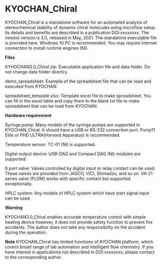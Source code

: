 # KYOCHAN_Chiral
KYOCHAN_Chiral is a standalone software for an automated analysis of stereochemical stability of dynamic chiral molecules using microflow setup. Its details and benefits are described in a publication DOI:xxxxxxxx. The newest version is 3.0, released in May, 2021.
The standalone executable file is provided here. Windows 10 PC is recommended. You may require internet connection to install runtime engines (NI).

**Files**

KYHOCHAN3.0_Chiral.zip: Executable application file and data folder. Do not change data folder directry.

demo_spreadsheet: Example of the spreadsheet file that can be read and executed from KYOCHAN.

spreadsheet_template.xlsx: Template excel file to make spreadsheet. You can fill in the excel table and copy them to the blank txt file to make spreadsheet that can be read from KYOCHAN.

**Hardware requirement**

Syringe pump: Many models of the syringe pumps are supported in KYOCHAN_Chiral. It should have a USB or RS-232 connection port. Pump11 Elite or PHD ULTRA(Harvard Apparatus) is recommended.

Temperature sensor: TC-01 (NI) is supported.

Digital output device: USB-DAQ and Compact DAQ (NI) modules are supported.

6 port valve: Valves controlled by digital input or relay contact can be used. These valves are provided from JASCO, VICI, Shimadzu, and so on. VA-21 series valve (FLOM) works with specific contact but supported exceptionally. 

HPLC system: Any models of HPLC system which have start signal input can be used.


**Warning**

KYOCHAN3.0_Chiral enables accurate temperature control with simple heating device however, it does not provide safety function to prevent fire accidents. The author does not take any responsibility on the accident during the operation.



**Note**
KYOCHAN_Chiral has limited functions of KYOCHAN platform, which covers broad range of lab automation and intelligent flow chemistry. If you have interest in applications not described in DOI:xxxxxxxx, please contact to the corresponding author.
